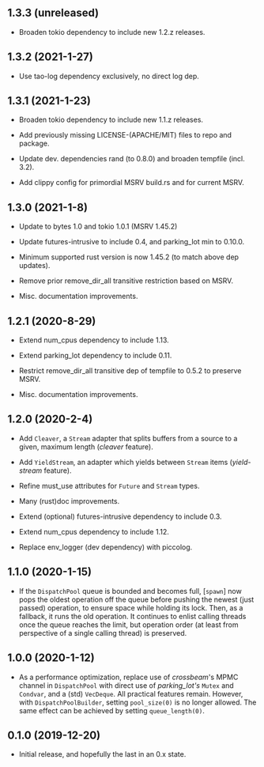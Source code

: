 ## 1.3.3 (unreleased)
* Broaden tokio dependency to include new 1.2.z releases.


## 1.3.2 (2021-1-27)
* Use tao-log dependency exclusively, no direct log dep.

## 1.3.1 (2021-1-23)
* Broaden tokio dependency to include new 1.1.z releases.

* Add previously missing LICENSE-(APACHE/MIT) files to repo and package.

* Update dev. dependencies rand (to 0.8.0) and broaden tempfile (incl. 3.2).

* Add clippy config for primordial MSRV build.rs and for current MSRV.

## 1.3.0 (2021-1-8)
* Update to bytes 1.0 and tokio 1.0.1 (MSRV 1.45.2)

* Update futures-intrusive to include 0.4, and parking_lot min to 0.10.0.

* Minimum supported rust version is now 1.45.2 (to match above dep updates).

* Remove prior remove_dir_all transitive restriction based on MSRV.

* Misc. documentation improvements.

## 1.2.1 (2020-8-29)
* Extend num_cpus dependency to include 1.13.

* Extend parking_lot dependency to include 0.11.

* Restrict remove_dir_all transitive dep of tempfile to 0.5.2 to preserve MSRV.

* Misc. documentation improvements.

## 1.2.0 (2020-2-4)
* Add `Cleaver`, a `Stream` adapter that splits buffers from a source to a
  given, maximum length (_cleaver_ feature).

* Add `YieldStream`, an adapter which yields between `Stream` items
  (_yield-stream_ feature).

* Refine must_use attributes for `Future` and `Stream` types.

* Many (rust)doc improvements.

* Extend (optional) futures-intrusive dependency to include 0.3.

* Extend num_cpus dependency to include 1.12.

* Replace env_logger (dev dependency) with piccolog.

## 1.1.0 (2020-1-15)
* If the `DispatchPool` queue is bounded and becomes full, [`spawn`] now pops
  the oldest operation off the queue before pushing the newest (just passed)
  operation, to ensure space while holding its lock. Then, as a fallback, it
  runs the old operation. It continues to enlist calling threads once the queue
  reaches the limit, but operation order (at least from perspective of a single
  calling thread) is preserved.

## 1.0.0 (2020-1-12)
* As a performance optimization, replace use of _crossbeam_'s MPMC channel in
  `DispatchPool` with direct use of _parking_lot's_ `Mutex` and `Condvar`, and
  a (std) `VecDeque`.  All practical features remain.  However, with
  `DispatchPoolBuilder`, setting `pool_size(0)` is no longer allowed. The same
  effect can be achieved by setting `queue_length(0)`.

## 0.1.0 (2019-12-20)
* Initial release, and hopefully the last in an 0.x state.
